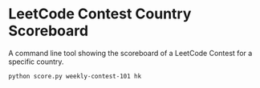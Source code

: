 # LeetCode Contest Country Scoreboard

A command line tool showing the scoreboard of a LeetCode Contest for a specific country.

```bash
python score.py weekly-contest-101 hk
```
